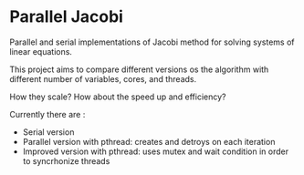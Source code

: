 Parallel Jacobi
===============

Parallel and serial implementations of Jacobi method for solving systems of linear equations.

This project aims to compare different versions os the algorithm with different number of variables, cores, and threads.

How they scale? How about the speed up and efficiency?

Currently there are :

- Serial version
- Parallel version with pthread: creates and detroys on each iteration
- Improved version with pthread: uses mutex and wait condition in order to syncrhonize threads